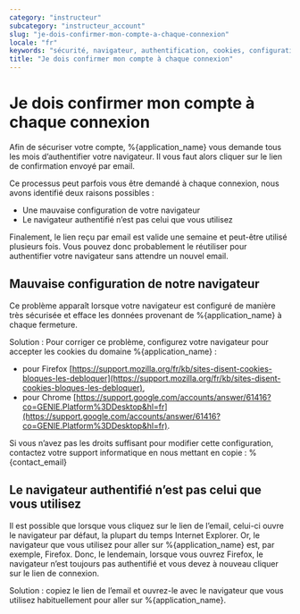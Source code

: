 ```yaml
---
category: "instructeur"
subcategory: "instructeur_account"
slug: "je-dois-confirmer-mon-compte-a-chaque-connexion"
locale: "fr"
keywords: "sécurité, navigateur, authentification, cookies, configuration"
title: "Je dois confirmer mon compte à chaque connexion"
---
```


# Je dois confirmer mon compte à chaque connexion

Afin de sécuriser votre compte, %{application_name} vous demande tous les mois d’authentifier votre navigateur. Il vous faut alors cliquer sur le lien de confirmation envoyé par email.

Ce processus peut parfois vous être demandé à chaque connexion, nous avons identifié deux raisons possibles :

- Une mauvaise configuration de votre navigateur
- Le navigateur authentifié n’est pas celui que vous utilisez

Finalement, le lien reçu par email est valide une semaine et peut-être utilisé plusieurs fois. Vous pouvez donc probablement le réutiliser pour authentifier votre navigateur sans attendre un nouvel email.

## Mauvaise configuration de notre navigateur

Ce problème apparaît lorsque votre navigateur est configuré de manière très sécurisée et efface les données provenant de %{application_name} à chaque fermeture.

Solution : Pour corriger ce problème, configurez votre navigateur pour accepter les cookies du domaine %{application_name} :

- pour Firefox [https://support.mozilla.org/fr/kb/sites-disent-cookies-bloques-les-debloquer](https://support.mozilla.org/fr/kb/sites-disent-cookies-bloques-les-debloquer),
- pour Chrome [https://support.google.com/accounts/answer/61416?co=GENIE.Platform%3DDesktop&hl=fr](https://support.google.com/accounts/answer/61416?co=GENIE.Platform%3DDesktop&hl=fr).

Si vous n’avez pas les droits suffisant pour modifier cette configuration, contactez votre support informatique en nous mettant en copie : %{contact_email}

## Le navigateur authentifié n’est pas celui que vous utilisez

Il est possible que lorsque vous cliquez sur le lien de l’email, celui-ci ouvre le navigateur par défaut, la plupart du temps Internet Explorer. Or, le navigateur que vous utilisez pour aller sur %{application_name} est, par exemple, Firefox. Donc, le lendemain, lorsque vous ouvrez Firefox, le navigateur n’est toujours pas authentifié et vous devez à nouveau cliquer sur le lien de connexion.

Solution : copiez le lien de l’email et ouvrez-le avec le navigateur que vous utilisez habituellement pour aller sur %{application_name}.
